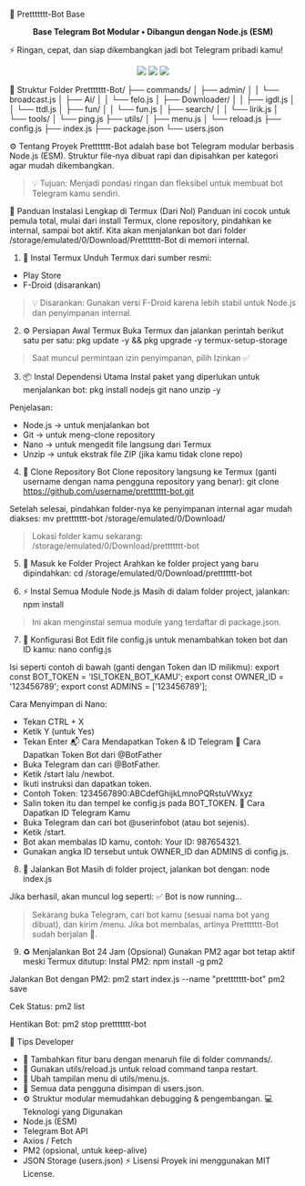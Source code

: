 🤖 Prettttttt-Bot Base
<p align="center">
<b>Base Telegram Bot Modular • Dibangun dengan Node.js (ESM)</b>

⚡ Ringan, cepat, dan siap dikembangkan jadi bot Telegram pribadi kamu!
</p>
<p align="center">
<img src="https://img.shields.io/badge/Node.js-18%2B-brightgreen?style=flat-square&logo=node.js" />
<img src="https://img.shields.io/badge/Telegram%20Bot-API-blue?style=flat-square&logo=telegram" />
<img src="https://img-url.com/license-mit" />
</p>
🧩 Struktur Folder
Prettttttt-Bot/
├── commands/
│   ├── admin/
│   │   └── broadcast.js
│   ├── Ai/
│   │   └── felo.js
│   ├── Downloader/
│   │   ├── igdl.js
│   │   └── ttdl.js
│   ├── fun/
│   │   └── fun.js
│   ├── search/
│   │   └── lirik.js
│   └── tools/
│       └── ping.js
├── utils/
│   ├── menu.js
│   └── reload.js
├── config.js
├── index.js
├── package.json
└── users.json

⚙️ Tentang Proyek
Prettttttt-Bot adalah base bot Telegram modular berbasis Node.js (ESM).
Struktur file-nya dibuat rapi dan dipisahkan per kategori agar mudah dikembangkan.
> 💡 Tujuan: Menjadi pondasi ringan dan fleksibel untuk membuat bot Telegram kamu sendiri.
> 
🚀 Panduan Instalasi Lengkap di Termux (Dari Nol)
Panduan ini cocok untuk pemula total, mulai dari install Termux, clone repository, pindahkan ke internal, sampai bot aktif. Kita akan menjalankan bot dari folder /storage/emulated/0/Download/Prettttttt-Bot di memori internal.
1. 📲 Instal Termux
Unduh Termux dari sumber resmi:
 * Play Store
 * F-Droid (disarankan)
> 💡 Disarankan: Gunakan versi F-Droid karena lebih stabil untuk Node.js dan penyimpanan internal.
> 
2. ⚙️ Persiapan Awal Termux
Buka Termux dan jalankan perintah berikut satu per satu:
pkg update -y && pkg upgrade -y
termux-setup-storage

> Saat muncul permintaan izin penyimpanan, pilih Izinkan ✅
> 
3. 📦 Instal Dependensi Utama
Instal paket yang diperlukan untuk menjalankan bot:
pkg install nodejs git nano unzip -y

Penjelasan:
 * Node.js → untuk menjalankan bot
 * Git → untuk meng-clone repository
 * Nano → untuk mengedit file langsung dari Termux
 * Unzip → untuk ekstrak file ZIP (jika kamu tidak clone repo)
4. 📂 Clone Repository Bot
Clone repository langsung ke Termux (ganti username dengan nama pengguna repository yang benar):
git clone https://github.com/username/prettttttt-bot.git

Setelah selesai, pindahkan folder-nya ke penyimpanan internal agar mudah diakses:
mv prettttttt-bot /storage/emulated/0/Download/

> Lokasi folder kamu sekarang: /storage/emulated/0/Download/prettttttt-bot
> 
5. 📁 Masuk ke Folder Project
Arahkan ke folder project yang baru dipindahkan:
cd /storage/emulated/0/Download/prettttttt-bot

6. ⚡ Instal Semua Module Node.js
Masih di dalam folder project, jalankan:
npm install

> Ini akan menginstal semua module yang terdaftar di package.json.
> 
7. 🔧 Konfigurasi Bot
Edit file config.js untuk menambahkan token bot dan ID kamu:
nano config.js

Isi seperti contoh di bawah (ganti dengan Token dan ID milikmu):
export const BOT_TOKEN = 'ISI_TOKEN_BOT_KAMU';
export const OWNER_ID = '123456789';
export const ADMINS = ['123456789'];

Cara Menyimpan di Nano:
 * Tekan CTRL + X
 * Ketik Y (untuk Yes)
 * Tekan Enter
📬 Cara Mendapatkan Token & ID Telegram
🔹 Cara Dapatkan Token Bot dari @BotFather
 * Buka Telegram dan cari @BotFather.
 * Ketik /start lalu /newbot.
 * Ikuti instruksi dan dapatkan token.
 * Contoh Token: 1234567890:ABCdefGhijkLmnoPQRstuVWxyz
 * Salin token itu dan tempel ke config.js pada BOT_TOKEN.
🔹 Cara Dapatkan ID Telegram Kamu
 * Buka Telegram dan cari bot @userinfobot (atau bot sejenis).
 * Ketik /start.
 * Bot akan membalas ID kamu, contoh: Your ID: 987654321.
 * Gunakan angka ID tersebut untuk OWNER_ID dan ADMINS di config.js.
8. 🚀 Jalankan Bot
Masih di folder project, jalankan bot dengan:
node index.js

Jika berhasil, akan muncul log seperti: ✅ Bot is now running...
> Sekarang buka Telegram, cari bot kamu (sesuai nama bot yang dibuat), dan kirim /menu. Jika bot membalas, artinya Prettttttt-Bot sudah berjalan 🎉.
> 
9. ♻️ Menjalankan Bot 24 Jam (Opsional)
Gunakan PM2 agar bot tetap aktif meski Termux ditutup:
Instal PM2:
npm install -g pm2

Jalankan Bot dengan PM2:
pm2 start index.js --name "prettttttt-bot"
pm2 save

Cek Status:
pm2 list

Hentikan Bot:
pm2 stop prettttttt-bot

🧠 Tips Developer
 * 🧩 Tambahkan fitur baru dengan menaruh file di folder commands/.
 * 🔁 Gunakan utils/reload.js untuk reload command tanpa restart.
 * 🎨 Ubah tampilan menu di utils/menu.js.
 * 🧍 Semua data pengguna disimpan di users.json.
 * ⚙️ Struktur modular memudahkan debugging & pengembangan.
💻 Teknologi yang Digunakan
 * Node.js (ESM)
 * Telegram Bot API
 * Axios / Fetch
 * PM2 (opsional, untuk keep-alive)
 * JSON Storage (users.json)
⚡ Lisensi
Proyek ini menggunakan MIT License.
